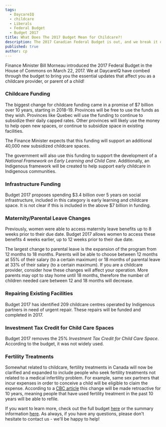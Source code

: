 ```yaml
---
tags:
  - DaycareIQ
  - childcare
  - Liberals
  - Federal Budget
  - Budget 2017
title: What Does The 2017 Budget Mean for Childcare?!
description: The 2017 Canadian Federal Budget is out, and we break it down to inform you what it means for childcare.
published: true
author: cp
---
```

Finance Minister Bill Morneau introduced the 2017 Federal Budget in the House of Commons on March 22, 2017.  We at DaycareIQ have combed through the budget to bring you the essential updates that affect you as a childcare provider, or parent of a child!

### Childcare Funding

The biggest change for childcare funding came in a promise of $7 billion over 10 years, starting in 2018-19.  Provinces will be free to use the funds as they wish.  Provinces like Quebec will use the funding to continue to subsidize their daily capped rates.  Other provinces will likely use the money to help open new spaces, or continue to subsidize space in existing facilities.

The Finance Minister expects that this funding will support an additional 40,000 new subsidized childcare spaces.

The government will also use this funding to support the development of a *National Framework on Early Learning and Child Care*.  Additionally, an Indigenous framework will be created to help support early childcare in Indigenous communities. 

### Infrastructure Funding

Budget 2017 proposes spending $3.4 billion over 5 years on social infrastructure, included in this category is early learning and childcare space.  It is not clear if this is included in the above $7 billion in funding.

### Maternity/Parental Leave Changes

Previously, women were able to access maternity leave benefits up to 8 weeks prior to their due date.  Budget 2017 allows women to access these benefits 4 weeks earlier, up to 12 weeks prior to their due date. 

The largest change to parental leave is the expansion of the program from 12 months to 18 months.  Parents will be able to choose between 12 months at 55% of their salary (to a certain maximum) or 18 months of parental leave at 33% of their salary (to a certain maximum).  If you are a childcare provider, consider how these changes will affect your operation.  More parents may opt to stay home until 18 months, therefore the number of children needed care between 12 and 18 months will decrease.

### Repairing Existing Facilities

Budget 2017 has identified 209 childcare centres operated by Indigenous partners in need of urgent repair.  These repairs will be funded and completed in 2017.

### Investment Tax Credit for Child Care Spaces

Budget 2017 removes the 25% *Investment Tax Credit for Child Care Space*.  According to the budget, it was not widely used.

### Fertility Treatments

Somewhat related to childcare, fertility treatments in Canada will now be clarified and expanded to include people who seek fertility treatments not related to a medical infertility problem.  For example, same sex partners that incur expenses in order to conceive a child will be eligible to claim the expense.  According to a [CBC article](http://www.cbc.ca/news/politics/budget-fertility-tax-deduction-1.4037046) this change will be made retroactive for 10 years, meaning people that have used fertility treatment in the past 10 years will be able to refile.

If you want to learn more, check out the full budget [here](http://www.budget.gc.ca/2017/docs/plan/budget-2017-en.pdf) or the summary information [here](http://www.budget.gc.ca/2017/home-accueil-en.html).  As always, if you have any questions, please don't hesitate to contact us - we'll be happy to help! 
